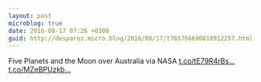 ```yaml
---
layout: post
microblog: true
date: 2016-08-17 07:26 +0300
guid: http://desparoz.micro.blog/2016/08/17/t765766690818912257.html
---
```

Five Planets and the Moon over Australia  via NASA [t.co/tE79R4rBs...](https://t.co/tE79R4rBsu) [t.co/MZeBPUzkb...](https://t.co/MZeBPUzkbG)
